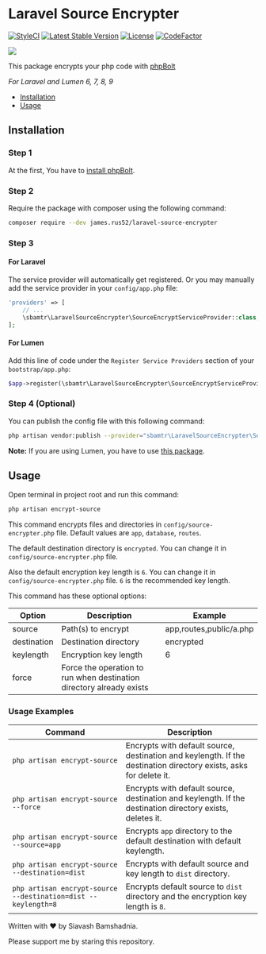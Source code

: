 # Laravel Source Encrypter

[![StyleCI](https://github.styleci.io/repos/248479627/shield?branch=master)](https://github.styleci.io/repos/248479627)
[![Latest Stable Version](https://poser.pugx.org/sbamtr/laravel-source-encrypter/v/stable)](https://packagist.org/packages/sbamtr/laravel-source-encrypter)
[![License](https://poser.pugx.org/sbamtr/laravel-source-encrypter/license)](https://github.com/SiavashBamshadnia/Laravel-Source-Encrypter)
[![CodeFactor](https://www.codefactor.io/repository/github/siavashbamshadnia/laravel-source-encrypter/badge)](https://www.codefactor.io/repository/github/siavashbamshadnia/laravel-source-encrypter)


![](cover.jpg)

This package encrypts your php code with [phpBolt](https://phpbolt.com) 

*For Laravel and Lumen 6, 7, 8, 9*

* [Installation](#installation)
* [Usage](#usage)

## Installation

### Step 1
At the first, You have to [install phpBolt](https://phpbolt.com/download-phpbolt/).


### Step 2
Require the package with composer using the following command:
```bash
composer require --dev james.rus52/laravel-source-encrypter
```
### Step 3
#### For Laravel
The service provider will automatically get registered. Or you may manually add the service provider in your `config/app.php` file:
```php
'providers' => [
    // ...
    \sbamtr\LaravelSourceEncrypter\SourceEncryptServiceProvider::class,
];
```

#### For Lumen
Add this line of code under the `Register Service Providers` section of your `bootstrap/app.php`:
```php
$app->register(\sbamtr\LaravelSourceEncrypter\SourceEncryptServiceProvider::class);
```


### Step 4 (Optional)
You can publish the config file with this following command:
```bash
php artisan vendor:publish --provider="sbamtr\LaravelSourceEncrypter\SourceEncryptServiceProvider" --tag=config
```
**Note:** If you are using Lumen, you have to use [this package](https://github.com/laravelista/lumen-vendor-publish).

## Usage
Open terminal in project root and run this command: 
```bash
php artisan encrypt-source
```
This command encrypts files and directories in `config/source-encrypter.php` file. Default values are `app`, `database`, `routes`.

The default destination directory is `encrypted`. You can change it in `config/source-encrypter.php` file.

Also the default encryption key length is `6`. You can change it in `config/source-encrypter.php` file. `6` is the recommended key length.

This command has these optional options:

| Option      | Description                                                          | Example                 |
|-------------|----------------------------------------------------------------------|-------------------------|
| source      | Path(s) to encrypt                                                   | app,routes,public/a.php |
| destination | Destination directory                                                | encrypted               |
| keylength   | Encryption key length                                                | 6                       |
| force       | Force the operation to run when destination directory already exists |                         |

### Usage Examples

| Command                                                       | Description                                                                                                       |
|---------------------------------------------------------------|-------------------------------------------------------------------------------------------------------------------|
| `php artisan encrypt-source`                                  | Encrypts with default source, destination and keylength. If the destination directory exists, asks for delete it. |
| `php artisan encrypt-source --force`                          | Encrypts with default source, destination and keylength. If the destination directory exists, deletes it.         |
| `php artisan encrypt-source --source=app`                     | Encrypts `app` directory to the default destination with default keylength.                                       |
| `php artisan encrypt-source --destination=dist`               | Encrypts with default source and key length to `dist` directory.                                                  |
| `php artisan encrypt-source --destination=dist --keylength=8` | Encrypts default source to `dist` directory and the encryption key length is `8`.                                 |

Written with ♥ by Siavash Bamshadnia.

Please support me by staring this repository.
